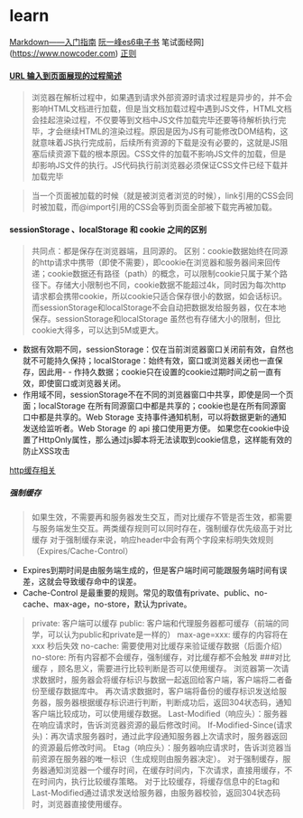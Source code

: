 # learn
[Markdown——入门指南](https://www.jianshu.com/p/1e402922ee32/)
[阮一峰es6电子书](http://es6.ruanyifeng.com)
笔试面经网](https://www.nowcoder.com)
[正则](https://baike.baidu.com/item/%E6%AD%A3%E5%88%99%E8%A1%A8%E8%BE%BE%E5%BC%8F/1700215?fr=aladdin)

#### [URL 输入到页面展现的过程简述](https://www.jianshu.com/p/63166522c244)
>浏览器在解析过程中，如果遇到请求外部资源时请求过程是异步的，并不会影响HTML文档进行加载，但是当文档加载过程中遇到JS文件，HTML文档会挂起渲染过程，不仅要等到文档中JS文件加载完毕还要等待解析执行完毕，才会继续HTML的渲染过程。原因是因为JS有可能修改DOM结构，这就意味着JS执行完成前，后续所有资源的下载是没有必要的，这就是JS阻塞后续资源下载的根本原因。CSS文件的加载不影响JS文件的加载，但是却影响JS文件的执行。JS代码执行前浏览器必须保证CSS文件已经下载并加载完毕

>当一个页面被加载的时候（就是被浏览者浏览的时候），link引用的CSS会同时被加载，而@import引用的CSS会等到页面全部被下载完再被加载。
#### sessionStorage 、localStorage 和 cookie 之间的区别
>共同点：都是保存在浏览器端，且同源的。
区别：cookie数据始终在同源的http请求中携带（即使不需要），即cookie在浏览器和服务器间来回传递；cookie数据还有路径（path）的概念，可以限制cookie只属于某个路径下。存储大小限制也不同，cookie数据不能超过4k，同时因为每次http请求都会携带cookie，所以cookie只适合保存很小的数据，如会话标识。
而sessionStorage和localStorage不会自动把数据发给服务器，仅在本地保存。sessionStorage和localStorage 虽然也有存储大小的限制，但比cookie大得多，可以达到5M或更大。
- 数据有效期不同，sessionStorage：仅在当前浏览器窗口关闭前有效，自然也就不可能持久保持；localStorage：始终有效，窗口或浏览器关闭也一直保存，因此用- - 作持久数据；cookie只在设置的cookie过期时间之前一直有效，即使窗口或浏览器关闭。
- 作用域不同，sessionStorage不在不同的浏览器窗口中共享，即使是同一个页面；localStorage 在所有同源窗口中都是共享的；cookie也是在所有同源窗口中都是共享的。Web Storage 支持事件通知机制，可以将数据更新的通知发送给监听者。Web Storage 的 api 接口使用更方便。
如果您在cookie中设置了HttpOnly属性，那么通过js脚本将无法读取到cookie信息，这样能有效的防止XSS攻击


>
[http缓存相关](https://www.cnblogs.com/chenqf/p/6386163.html)
##### 强制缓存
>如果生效，不需要再和服务器发生交互，而对比缓存不管是否生效，都需要与服务端发生交互。两类缓存规则可以同时存在，强制缓存优先级高于对比缓存
对于强制缓存来说，响应header中会有两个字段来标明失效规则（Expires/Cache-Control）
- Expires到期时间是由服务端生成的，但是客户端时间可能跟服务端时间有误差，这就会导致缓存命中的误差。
- Cache-Control 是最重要的规则。常见的取值有private、public、no-cache、max-age，no-store，默认为private。
 > private:             客户端可以缓存
   public:              客户端和代理服务器都可缓存（前端的同学，可以认为public和private是一样的）
   max-age=xxx:   缓存的内容将在 xxx 秒后失效
   no-cache:          需要使用对比缓存来验证缓存数据（后面介绍）
   no-store:           所有内容都不会缓存，强制缓存，对比缓存都不会触发
###对比缓存
，顾名思义，需要进行比较判断是否可以使用缓存。
浏览器第一次请求数据时，服务器会将缓存标识与数据一起返回给客户端，客户端将二者备份至缓存数据库中。
再次请求数据时，客户端将备份的缓存标识发送给服务器，服务器根据缓存标识进行判断，判断成功后，返回304状态码，通知客户端比较成功，可以使用缓存数据。
Last-Modified（响应头）：服务器在响应请求时，告诉浏览器资源的最后修改时间。
If-Modified-Since(请求头)：再次请求服务器时，通过此字段通知服务器上次请求时，服务器返回的资源最后修改时间。
Etag（响应头）：服务器响应请求时，告诉浏览器当前资源在服务器的唯一标识（生成规则由服务器决定）。
对于强制缓存，服务器通知浏览器一个缓存时间，在缓存时间内，下次请求，直接用缓存，不在时间内，执行比较缓存策略。
对于比较缓存，将缓存信息中的Etag和Last-Modified通过请求发送给服务器，由服务器校验，返回304状态码时，浏览器直接使用缓存。

